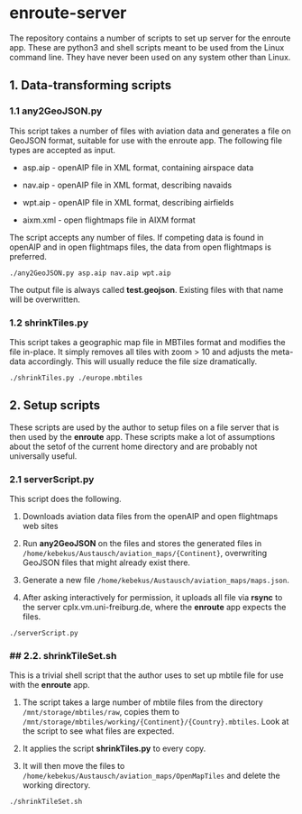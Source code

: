 # enroute-server

The repository contains a number of scripts to set up server for the enroute app. These are python3 and shell scripts meant to be used from the Linux command line. They have never been used on any system other than Linux.

## 1. Data-transforming scripts

### 1.1 any2GeoJSON.py

This script takes a number of files with aviation data and generates a file on GeoJSON format, suitable for use with the enroute app. The following file types are accepted as input.

* asp.aip - openAIP file in XML format, containing airspace data

* nav.aip - openAIP file in XML format, describing navaids

* wpt.aip - openAIP file in XML format, describing airfields

* aixm.xml - open flightmaps file in AIXM format

The script accepts any number of files. If competing data is found in openAIP and in open flightmaps files, the data from open flightmaps is preferred.

```shell
./any2GeoJSON.py asp.aip nav.aip wpt.aip
```

The output file is always called **test.geojson**. Existing files with that name will be overwritten.

### 1.2 shrinkTiles.py

This script takes a geographic map file in MBTiles format and modifies the file in-place. It simply removes all tiles with zoom > 10 and adjusts the meta-data accordingly. This will usually reduce the file size dramatically.

```shell
./shrinkTiles.py ./europe.mbtiles
```

## 2. Setup scripts

These scripts are used by the author to setup files on a file server that is then used by the **enroute** app. These scripts make a lot of assumptions about the setof of the current home directory and are probably not universally useful.

### 2.1 serverScript.py

This script does the following.

1. Downloads aviation data files from the openAIP and open flightmaps web sites

2. Run **any2GeoJSON** on the files and stores the generated files in `/home/kebekus/Austausch/aviation_maps/{Continent}`, overwriting GeoJSON files that might already exist there. 

3. Generate a new file `/home/kebekus/Austausch/aviation_maps/maps.json`. 

4. After asking interactively for permission, it uploads all file via **rsync** to the server cplx.vm.uni-freiburg.de, where the **enroute** app expects the files.

```shell
./serverScript.py
```

### ## 2.2. shrinkTileSet.sh

This is a trivial shell script that the author uses to set up mbtile file for use with the **enroute** app.

1. The script takes a large number of mbtile files from the directory `/mnt/storage/mbtiles/raw`, copies them to `/mnt/storage/mbtiles/working/{Continent}/{Country}.mbtiles`. Look at the script to see what files are expected.

2. It applies the script **shrinkTiles.py** to every copy. 

3. It will then move the files to `/home/kebekus/Austausch/aviation_maps/OpenMapTiles` and delete the working directory.

```shell
./shrinkTileSet.sh
```




